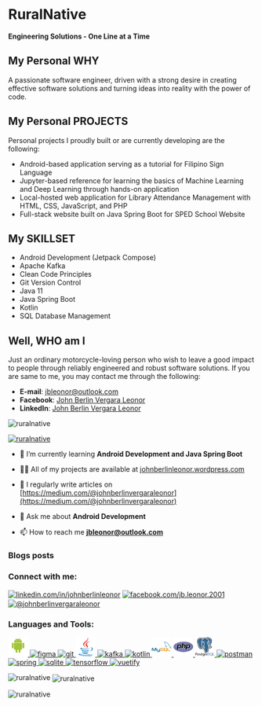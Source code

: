 # RuralNative
**Engineering Solutions - One Line at a Time**

## My Personal WHY
A passionate software engineer, driven with a strong desire in creating effective software solutions and turning ideas into reality with the power of code. 

## My Personal PROJECTS
Personal projects I proudly built or are currently developing are the following:
- Android-based application serving as a tutorial for Filipino Sign Language
- Jupyter-based reference for learning the basics of Machine Learning and Deep Learning through hands-on application
- Local-hosted web application for Library Attendance Management with HTML, CSS, JavaScript, and PHP
- Full-stack website built on Java Spring Boot for SPED School Website

## My SKILLSET
* Android Development (Jetpack Compose)
* Apache Kafka
* Clean Code Principles
* Git Version Control
* Java 11
* Java Spring Boot
* Kotlin
* SQL Database Management

## Well, WHO am I
Just an ordinary motorcycle-loving person who wish to leave a good impact to people through reliably engineered and robust software solutions.
If you are same to me, you may contact me through the following:
- **E-mail**: jbleonor@outlook.com
- **Facebook**: [John Berlin Vergara Leonor](https://www.facebook.com/jb.leonor.2001)
- **LinkedIn**: [John Berlin Vergara Leonor](https://www.linkedin.com/in/johnberlinleonor/)

<p align="left"> <img src="https://komarev.com/ghpvc/?username=ruralnative&label=Profile%20views&color=0e75b6&style=flat" alt="ruralnative" /> </p>

<p align="left"> <a href="https://github.com/ryo-ma/github-profile-trophy"><img src="https://github-profile-trophy.vercel.app/?username=ruralnative" alt="ruralnative" /></a> </p>

- 🌱 I’m currently learning **Android Development and Java Spring Boot**

- 👨‍💻 All of my projects are available at [johnberlinleonor.wordpress.com](johnberlinleonor.wordpress.com)

- 📝 I regularly write articles on [https://medium.com/@johnberlinvergaraleonor](https://medium.com/@johnberlinvergaraleonor)

- 💬 Ask me about **Android Development**

- 📫 How to reach me **jbleonor@outlook.com**

### Blogs posts
<!-- BLOG-POST-LIST:START -->
<!-- BLOG-POST-LIST:END -->

<h3 align="left">Connect with me:</h3>
<p align="left">
<a href="https://linkedin.com/in/linkedin.com/in/johnberlinleonor" target="blank"><img align="center" src="https://raw.githubusercontent.com/rahuldkjain/github-profile-readme-generator/master/src/images/icons/Social/linked-in-alt.svg" alt="linkedin.com/in/johnberlinleonor" height="30" width="40" /></a>
<a href="https://fb.com/facebook.com/jb.leonor.2001" target="blank"><img align="center" src="https://raw.githubusercontent.com/rahuldkjain/github-profile-readme-generator/master/src/images/icons/Social/facebook.svg" alt="facebook.com/jb.leonor.2001" height="30" width="40" /></a>
<a href="https://medium.com/@johnberlinvergaraleonor" target="blank"><img align="center" src="https://raw.githubusercontent.com/rahuldkjain/github-profile-readme-generator/master/src/images/icons/Social/medium.svg" alt="@johnberlinvergaraleonor" height="30" width="40" /></a>
</p>

<h3 align="left">Languages and Tools:</h3>
<p align="left"> <a href="https://developer.android.com" target="_blank" rel="noreferrer"> <img src="https://raw.githubusercontent.com/devicons/devicon/master/icons/android/android-original-wordmark.svg" alt="android" width="40" height="40"/> </a> <a href="https://www.figma.com/" target="_blank" rel="noreferrer"> <img src="https://www.vectorlogo.zone/logos/figma/figma-icon.svg" alt="figma" width="40" height="40"/> </a> <a href="https://git-scm.com/" target="_blank" rel="noreferrer"> <img src="https://www.vectorlogo.zone/logos/git-scm/git-scm-icon.svg" alt="git" width="40" height="40"/> </a> <a href="https://www.java.com" target="_blank" rel="noreferrer"> <img src="https://raw.githubusercontent.com/devicons/devicon/master/icons/java/java-original.svg" alt="java" width="40" height="40"/> </a> <a href="https://kafka.apache.org/" target="_blank" rel="noreferrer"> <img src="https://www.vectorlogo.zone/logos/apache_kafka/apache_kafka-icon.svg" alt="kafka" width="40" height="40"/> </a> <a href="https://kotlinlang.org" target="_blank" rel="noreferrer"> <img src="https://www.vectorlogo.zone/logos/kotlinlang/kotlinlang-icon.svg" alt="kotlin" width="40" height="40"/> </a> <a href="https://www.mysql.com/" target="_blank" rel="noreferrer"> <img src="https://raw.githubusercontent.com/devicons/devicon/master/icons/mysql/mysql-original-wordmark.svg" alt="mysql" width="40" height="40"/> </a> <a href="https://www.php.net" target="_blank" rel="noreferrer"> <img src="https://raw.githubusercontent.com/devicons/devicon/master/icons/php/php-original.svg" alt="php" width="40" height="40"/> </a> <a href="https://www.postgresql.org" target="_blank" rel="noreferrer"> <img src="https://raw.githubusercontent.com/devicons/devicon/master/icons/postgresql/postgresql-original-wordmark.svg" alt="postgresql" width="40" height="40"/> </a> <a href="https://postman.com" target="_blank" rel="noreferrer"> <img src="https://www.vectorlogo.zone/logos/getpostman/getpostman-icon.svg" alt="postman" width="40" height="40"/> </a> <a href="https://spring.io/" target="_blank" rel="noreferrer"> <img src="https://www.vectorlogo.zone/logos/springio/springio-icon.svg" alt="spring" width="40" height="40"/> </a> <a href="https://www.sqlite.org/" target="_blank" rel="noreferrer"> <img src="https://www.vectorlogo.zone/logos/sqlite/sqlite-icon.svg" alt="sqlite" width="40" height="40"/> </a> <a href="https://www.tensorflow.org" target="_blank" rel="noreferrer"> <img src="https://www.vectorlogo.zone/logos/tensorflow/tensorflow-icon.svg" alt="tensorflow" width="40" height="40"/> </a> <a href="https://vuetifyjs.com/en/" target="_blank" rel="noreferrer"> <img src="https://bestofjs.org/logos/vuetify.svg" alt="vuetify" width="40" height="40"/> </a> </p>

<p><img align="left" src="https://github-readme-stats.vercel.app/api/top-langs?username=ruralnative&show_icons=true&locale=en&layout=compact" alt="ruralnative" /></p>

<p>&nbsp;<img align="center" src="https://github-readme-stats.vercel.app/api?username=ruralnative&show_icons=true&locale=en" alt="ruralnative" /></p>

<p><img align="center" src="https://github-readme-streak-stats.herokuapp.com/?user=ruralnative&" alt="ruralnative" /></p>

